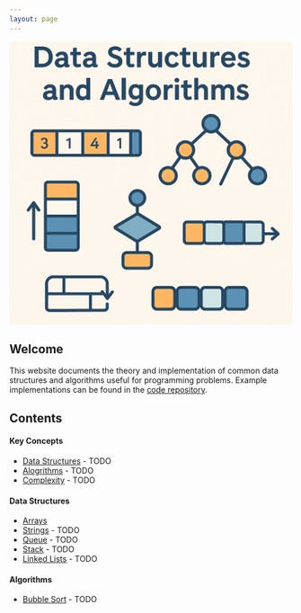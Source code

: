 ```yaml
---
layout: page
---
```



![DSA](image/banner.png)

## Welcome
This website documents the theory and implementation of common data structures and algorithms useful for programming problems. Example implementations can be found in the [code repository](https://github.com/marcovolino/data-structures-and-algorithms).


##  Contents
#### Key Concepts
- [Data Structures](concepts/data-structures) - TODO
- [Alogrithms](concepts/algorithms) - TODO
- [Complexity](concepts/complexity) - TODO


#### Data Structures
- [Arrays](data-structures/arrays)  
- [Strings](data-structures/strings) - TODO 
- [Queue]() - TODO
- [Stack]() - TODO
- [Linked Lists]() - TODO 


#### Algorithms
- [Bubble Sort]() - TODO






